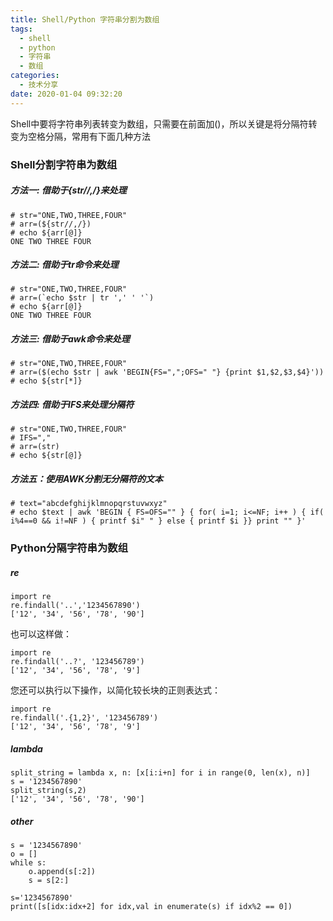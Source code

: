 ```yaml
---
title: Shell/Python 字符串分割为数组
tags:
  - shell
  - python
  - 字符串
  - 数组
categories:
  - 技术分享
date: 2020-01-04 09:32:20
---
```


Shell中要将字符串列表转变为数组，只需要在前面加()，所以关键是将分隔符转变为空格分隔，常用有下面几种方法

### Shell分割字符串为数组

##### 方法一: 借助于{str//,/}来处理
```
# str="ONE,TWO,THREE,FOUR"
# arr=(${str//,/})
# echo ${arr[@]}
ONE TWO THREE FOUR
```
##### 方法二: 借助于tr命令来处理
```
# str="ONE,TWO,THREE,FOUR"
# arr=(`echo $str | tr ',' ' '`) 
# echo ${arr[@]}
ONE TWO THREE FOUR
```

##### 方法三: 借助于awk命令来处理
```
# str="ONE,TWO,THREE,FOUR"
# arr=($(echo $str | awk 'BEGIN{FS=",";OFS=" "} {print $1,$2,$3,$4}'))
# echo ${str[*]}
```

##### 方法四: 借助于IFS来处理分隔符
```
# str="ONE,TWO,THREE,FOUR"
# IFS=","
# arr=(str)
# echo ${str[@]}
```

##### 方法五：使用AWK分割无分隔符的文本

```
# text="abcdefghijklmnopqrstuvwxyz"
# echo $text | awk 'BEGIN { FS=OFS="" } { for( i=1; i<=NF; i++ ) { if( i%4==0 && i!=NF ) { printf $i" " } else { printf $i }} print "" }'
```



### Python分隔字符串为数组

##### re

```
import re
re.findall('..','1234567890')
['12', '34', '56', '78', '90']
```

也可以这样做：

```
import re
re.findall('..?', '123456789')
['12', '34', '56', '78', '9']
```

您还可以执行以下操作，以简化较长块的正则表达式：

```
import re
re.findall('.{1,2}', '123456789')
['12', '34', '56', '78', '9']
```

##### lambda

```
split_string = lambda x, n: [x[i:i+n] for i in range(0, len(x), n)]
s = '1234567890'
split_string(s,2)
['12', '34', '56', '78', '90']
```

##### other

```
s = '1234567890'
o = []
while s:
    o.append(s[:2])
    s = s[2:]
```

```
s='1234567890'
print([s[idx:idx+2] for idx,val in enumerate(s) if idx%2 == 0])
```





